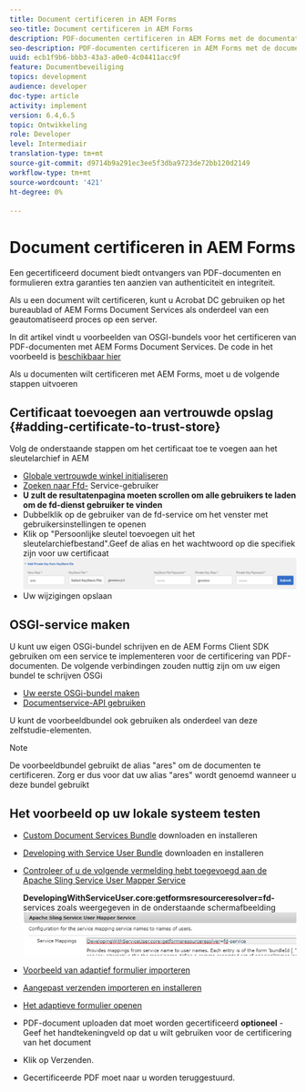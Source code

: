 ```yaml
---
title: Document certificeren in AEM Forms
seo-title: Document certificeren in AEM Forms
description: PDF-documenten certificeren in AEM Forms met de documentatieservice
seo-description: PDF-documenten certificeren in AEM Forms met de documentatieservice
uuid: ecb1f9b6-bbb3-43a3-a0e0-4c04411acc9f
feature: Documentbeveiliging
topics: development
audience: developer
doc-type: article
activity: implement
version: 6.4,6.5
topic: Ontwikkeling
role: Developer
level: Intermediair
translation-type: tm+mt
source-git-commit: d9714b9a291ec3ee5f3dba9723de72bb120d2149
workflow-type: tm+mt
source-wordcount: '421'
ht-degree: 0%

---
```



# Document certificeren in AEM Forms

Een gecertificeerd document biedt ontvangers van PDF-documenten en formulieren extra garanties ten aanzien van authenticiteit en integriteit.

Als u een document wilt certificeren, kunt u Acrobat DC gebruiken op het bureaublad of AEM Forms Document Services als onderdeel van een geautomatiseerd proces op een server.

In dit artikel vindt u voorbeelden van OSGI-bundels voor het certificeren van PDF-documenten met AEM Forms Document Services. De code in het voorbeeld is [beschikbaar hier](https://helpx.adobe.com/experience-manager/6-4/forms/using/aem-document-services-programmatically.html)

Als u documenten wilt certificeren met AEM Forms, moet u de volgende stappen uitvoeren

## Certificaat toevoegen aan vertrouwde opslag {#adding-certificate-to-trust-store}

Volg de onderstaande stappen om het certificaat toe te voegen aan het sleutelarchief in AEM

* [Globale vertrouwde winkel initialiseren](http://localhost:4502/libs/granite/security/content/truststore.html)
* [Zoeken naar Ffd-](http://localhost:4502/security/users.html) Service-gebruiker
* **U zult de resultatenpagina moeten scrollen om alle gebruikers te laden om de fd-dienst gebruiker te vinden**
* Dubbelklik op de gebruiker van de fd-service om het venster met gebruikersinstellingen te openen
* Klik op &quot;Persoonlijke sleutel toevoegen uit het sleutelarchiefbestand&quot;.Geef de alias en het wachtwoord op die specifiek zijn voor uw certificaat
   ![add-certificate](assets/adding-certificate-keystore.PNG)
* Uw wijzigingen opslaan

## OSGI-service maken

U kunt uw eigen OSGi-bundel schrijven en de AEM Forms Client SDK gebruiken om een service te implementeren voor de certificering van PDF-documenten. De volgende verbindingen zouden nuttig zijn om uw eigen bundel te schrijven OSGi

* [Uw eerste OSGi-bundel maken](https://helpx.adobe.com/experience-manager/using/maven_arch13.html)
* [Documentservice-API gebruiken](https://helpx.adobe.com/experience-manager/6-4/forms/using/aem-document-services-programmatically.html)

U kunt de voorbeeldbundel ook gebruiken als onderdeel van deze zelfstudie-elementen.

>[!NOTE]
>
>De voorbeeldbundel gebruikt de alias &quot;ares&quot; om de documenten te certificeren. Zorg er dus voor dat uw alias &quot;ares&quot; wordt genoemd wanneer u deze bundel gebruikt

## Het voorbeeld op uw lokale systeem testen

* [Custom Document Services Bundle](/help/forms/assets/common-osgi-bundles/AEMFormsDocumentServices.core-1.0-SNAPSHOT.jar) downloaden en installeren
* [Developing with Service User Bundle](/help/forms/assets/common-osgi-bundles/DevelopingWithServiceUser.jar) downloaden en installeren
* [Controleer of u de volgende vermelding hebt toegevoegd aan de Apache Sling Service User Mapper Service](http://localhost:4502/system/console/configMgr)

   **DevelopingWithServiceUser.core:getformsresourceresolver=fd-** services zoals weergegeven in de onderstaande schermafbeelding
   ![User-Mapper](assets/user-mapper-service.PNG)
* [Voorbeeld van adaptief formulier importeren](assets/certify-pdf-af.zip)
* [Aangepast verzenden importeren en installeren](assets/custom-submit-certify.zip)
* [Het adaptieve formulier openen](http://localhost:4502/content/dam/formsanddocuments/certifypdf/jcr:content?wcmmode=disabled)
* PDF-document uploaden dat moet worden gecertificeerd
   **optioneel**  - Geef het handtekeningveld op dat u wilt gebruiken voor de certificering van het document
* Klik op Verzenden.
* Gecertificeerde PDF moet naar u worden teruggestuurd.


